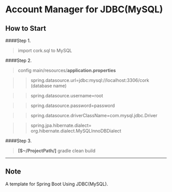 Account Manager for JDBC(MySQL)
===================


How to Start
-------------------
####Step 1.
>  import cork.sql to MySQL 

####Step 2.
> config main/resources/**application.properties**

> >spring.datasource.url=jdbc:mysql://localhost:3306/cork (database name)

> >spring.datasource.username=root 

> >spring.datasource.password=password

> >spring.datasource.driverClassName=com.mysql.jdbc.Driver

> >spring.jpa.hibernate.dialect= org.hibernate.dialect.MySQLInnoDBDialect

####Step 3.
> **[$~/ProjectPath/]** gradle clean build

----------


Note
-------------
A template for Spring Boot Using  JDBC(MySQL).
